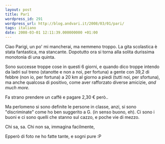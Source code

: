 ```yaml
---
layout: post
title: Parì
wordpress_id: 291
wordpress_url: http://blog.andvari.it/2008/03/01/pari/
tags: italiano
date: 2008-03-01 12:11:39.000000000 +01:00
---
```

Ciao Parigi, un po' mi mancherai, ma nemmeno troppo. La gita scolastica è stata fantastica, ma stancante. Dopotutto ora si torna alla solita durissima monotonia di una quinta.

Sono successe troppe cose in questi 6 giorni, e quando dico troppe intendo da ladri sul treno (stanotte e non a noi, per fortuna) a gente con 39,2 di febbre (non io, per fortuna) a 20 km al giorno a piedi (tutti noi, per sfortuna), ma anche qualcosa di positivo, come aver rafforzato diverse amicizie, <em>and much more.</em>

Fa strano prendere un caffé e pagare 2,30 € però..

Ma perlomeno si sono definite le persone in classe, anzi, si sono "discriminate" come ho ben suggerito a G. (in senso buono, eh). Ci sono i buoni e ci sono quelli che stanno sul cazzo, e poche vie di mezzo.

Chi sa, sa. Chi non sa, immagina facilmente,

Epperò di foto ne ho fatte tante, e sogni pure :P
